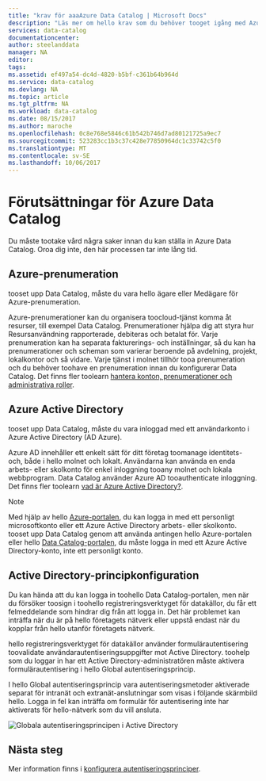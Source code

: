 ```yaml
---
title: "krav för aaaAzure Data Catalog | Microsoft Docs"
description: "Läs mer om hello krav som du behöver tooget igång med Azure Data Catalog."
services: data-catalog
documentationcenter: 
author: steelanddata
manager: NA
editor: 
tags: 
ms.assetid: ef497a54-dc4d-4820-b5bf-c361b64b964d
ms.service: data-catalog
ms.devlang: NA
ms.topic: article
ms.tgt_pltfrm: NA
ms.workload: data-catalog
ms.date: 08/15/2017
ms.author: maroche
ms.openlocfilehash: 0c8e768e5846c61b542b746d7ad80121725a9ec7
ms.sourcegitcommit: 523283cc1b3c37c428e77850964dc1c33742c5f0
ms.translationtype: MT
ms.contentlocale: sv-SE
ms.lasthandoff: 10/06/2017
---
```

# <a name="azure-data-catalog-prerequisites"></a>Förutsättningar för Azure Data Catalog

Du måste tootake vård några saker innan du kan ställa in Azure Data Catalog. Oroa dig inte, den här processen tar inte lång tid.

## <a name="azure-subscription"></a>Azure-prenumeration
tooset upp Data Catalog, måste du vara hello ägare eller Medägare för Azure-prenumeration.

Azure-prenumerationer kan du organisera toocloud-tjänst komma åt resurser, till exempel Data Catalog. Prenumerationer hjälpa dig att styra hur Resursanvändning rapporterade, debiteras och betalat för. Varje prenumeration kan ha separata fakturerings- och inställningar, så du kan ha prenumerationer och scheman som varierar beroende på avdelning, projekt, lokalkontor och så vidare. Varje tjänst i molnet tillhör tooa prenumeration och du behöver toohave en prenumeration innan du konfigurerar Data Catalog. Det finns fler toolearn [hantera konton, prenumerationer och administrativa roller](../active-directory/active-directory-assign-admin-roles.md).

## <a name="azure-active-directory"></a>Azure Active Directory
tooset upp Data Catalog, måste du vara inloggad med ett användarkonto i Azure Active Directory (AD Azure).

Azure AD innehåller ett enkelt sätt för ditt företag toomanage identitets- och, både i hello molnet och lokalt. Användarna kan använda en enda arbets- eller skolkonto för enkel inloggning tooany molnet och lokala webbprogram. Data Catalog använder Azure AD tooauthenticate inloggning. Det finns fler toolearn [vad är Azure Active Directory?](../active-directory/active-directory-whatis.md).

> [!NOTE]
> Med hjälp av hello [Azure-portalen](http://portal.azure.com/), du kan logga in med ett personligt microsoftkonto eller ett Azure Active Directory arbets- eller skolkonto. tooset upp Data Catalog genom att använda antingen hello Azure-portalen eller hello [Data Catalog-portalen](http://www.azuredatacatalog.com), du måste logga in med ett Azure Active Directory-konto, inte ett personligt konto.
>
>

## <a name="active-directory-policy-configuration"></a>Active Directory-principkonfiguration
Du kan hända att du kan logga in toohello Data Catalog-portalen, men när du försöker toosign i toohello registreringsverktyget för datakällor, du får ett felmeddelande som hindrar dig från att logga in. Det här problemet kan inträffa när du är på hello företagets nätverk eller uppstå endast när du kopplar från hello utanför företagets nätverk.

hello registreringsverktyget för datakällor använder formulärautentisering toovalidate användarautentiseringsuppgifter mot Active Directory. toohelp som du loggar in har ett Active Directory-administratören måste aktivera formulärautentisering i hello Global autentiseringsprincip.

I hello Global autentiseringsprincip vara autentiseringsmetoder aktiverade separat för intranät och extranät-anslutningar som visas i följande skärmbild hello. Logga in fel kan inträffa om formulär för autentisering inte har aktiverats för hello-nätverk som du vill ansluta.

 ![Globala autentiseringsprincipen i Active Directory](./media/data-catalog-prerequisites/global-auth-policy.png)

## <a name="next-steps"></a>Nästa steg
Mer information finns i [konfigurera autentiseringsprinciper](https://technet.microsoft.com/library/dn486781.aspx).
